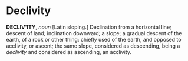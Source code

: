 # Declivity

**DECLIV'ITY**, _noun_ \[Latin sloping.\] Declination from a horizontal line; descent of land; inclination downward; a slope; a gradual descent of the earth, of a rock or other thing: chiefly used of the earth, and opposed to acclivity, or ascent; the same slope, considered as descending, being a _declivity_ and considered as ascending, an acclivity.